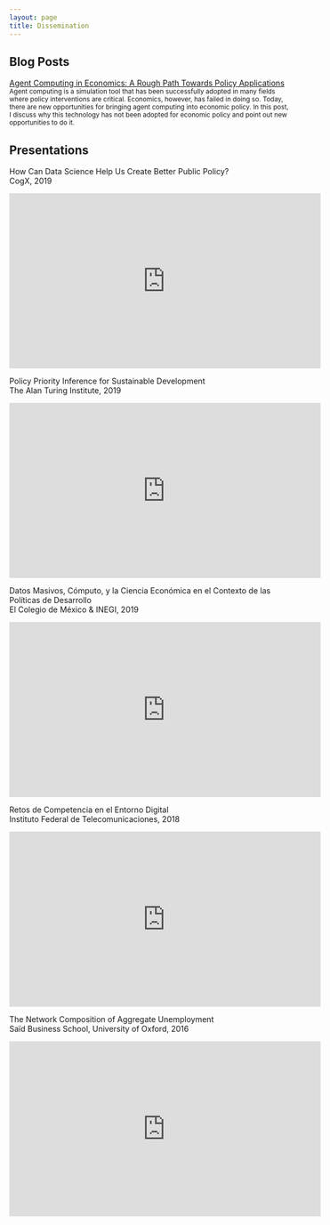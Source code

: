 ```yaml
---
layout: page
title: Dissemination
---
```


## Blog Posts

<p><a href="https://ocean.sagepub.com/blog/2018/8/29/agent-computing-in-economics-a-rough-path-towards-policy-applications">Agent Computing in Economics: A Rough Path Towards Policy Applications</a>
  <br/><small>Agent computing is a simulation tool that has been successfully adopted in many fields where policy interventions are critical. Economics, however, has failed in doing so. Today, there are new opportunities for bringing agent computing into economic policy. In this post, I discuss why this technology has not been adopted for economic policy and point out new opportunities to do it.</small>
</p>




## Presentations

<p>How Can Data Science Help Us Create Better Public Policy?<br/>CogX, 2019</p>
<iframe width="560" height="315" src="https://www.youtube.com/embed/RZYHbabJFbg" frameborder="0" allow="accelerometer; autoplay; encrypted-media; gyroscope; picture-in-picture" allowfullscreen></iframe>


<p>Policy Priority Inference for Sustainable Development<br/>The Alan Turing Institute, 2019</p>
<iframe width="560" height="315" src="https://www.youtube.com/embed/OVE_mjp3Fxs" frameborder="0" allow="accelerometer; autoplay; encrypted-media; gyroscope; picture-in-picture" allowfullscreen></iframe>


<p>Datos Masivos, Cómputo, y la Ciencia Económica en el Contexto de las Políticas de Desarrollo<br/>El Colegio de México & INEGI, 2019</p>
<iframe width="560" height="315" src="https://www.youtube.com/embed/nl8C5MzMmvE" frameborder="0" allow="accelerometer; autoplay; encrypted-media; gyroscope; picture-in-picture" allowfullscreen></iframe>


<p>Retos de Competencia en el Entorno Digital<br/>Instituto Federal de Telecomunicaciones, 2018</p>
<iframe width="560" height="315" src="https://www.youtube.com/embed/W8J-WwqdG9E?start=18256" frameborder="0" allow="accelerometer; autoplay; encrypted-media; gyroscope; picture-in-picture" allowfullscreen></iframe>


<p>The Network Composition of Aggregate Unemployment<br/>Saïd Business School, University of Oxford, 2016</p>
<iframe width="560" height="315" src="https://www.youtube.com/embed/tYuiBsRU1HA" frameborder="0" allow="accelerometer; autoplay; encrypted-media; gyroscope; picture-in-picture" allowfullscreen></iframe>








